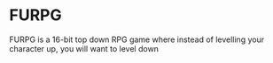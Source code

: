 # FURPG
FURPG is a 16-bit top down RPG game where instead of levelling your character up, you will want to level down
